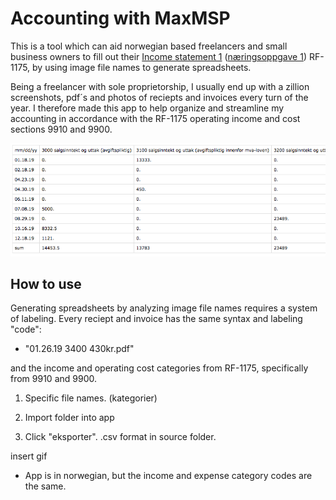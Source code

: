 # Accounting with MaxMSP

This is a tool which can aid norwegian based freelancers and small business owners to fill out their [Income statement 1](https://www.skatteetaten.no/en/forms/income-statement-1/) ([næringsoppgave 1](https://www.skatteetaten.no/skjema/naringsoppgave-1/)) RF-1175, by using image file names to generate spreadsheets.

Being a freelancer with sole proprietorship, I usually end up with a zillion screenshots, pdf´s and photos of reciepts and invoices every turn of the year. I therefore made this app to help organize and streamline my accounting in accordance with the RF-1175 operating income and cost sections 9910 and 9900.

![income](/img/inntekt.png "Income spreadsheet preview")  

## How to use

Generating spreadsheets by analyzing image file names requires a system of labeling. Every reciept and invoice has the same syntax and labeling "code":

* "01.26.19 3400 430kr.pdf"



and the income and operating cost categories from RF-1175, specifically from 9910 and 9900. 

1. Specific file names. (kategorier)

2. Import folder into app

3. Click "eksporter". .csv format in source folder. 


insert gif


* App is in norwegian, but the income and expense category codes are the same. 
